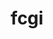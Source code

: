 ---
title: "fcgi"
layout: cache
categories: [package, develop-2025-05-25]
meta: {"compilers": ["gcc@11.4.0"], "num_specs": 1, "num_specs_by_stack": {"hep": 1, "root": 1}, "oss": ["ubuntu22.04"], "platforms": ["linux"], "stacks": ["hep", "root"], "targets": ["x86_64_v3"], "versions": ["2.4.4"]}
spec_details: [{"compiler": "gcc@11.4.0", "hash": "6vubrpd545fjagni2qf6knfwg7toq4di", "os": "ubuntu22.04", "platform": "linux", "size": "-", "stacks": ["hep", "root"], "target": "x86_64_v3", "variants": ["build_system=autotools"], "versions": ["2.4.4"]}]
---